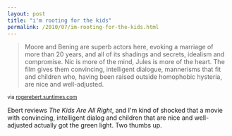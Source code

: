 ```yaml
---
layout: post
title: "i'm rooting for the kids"
permalink: /2010/07/im-rooting-for-the-kids.html
---
```


<blockquote><p>Moore and Bening are superb actors here, evoking a marriage of more than 20 years, and all of its shadings and secrets, idealism and compromise. Nic is more of the mind, Jules is more of the heart. The film gives them convincing, intelligent dialogue, mannerisms that fit and children who, having been raised outside homophobic hysteria, are nice and well-adjusted.</p></blockquote>

<p><small>via <a href="http://rogerebert.suntimes.com/apps/pbcs.dll/article?AID=/20100707/REVIEWS/100709988">rogerebert.suntimes.com</a></small></p>

<p>Ebert reviews <i>The Kids Are All Right</i>, and I&#39;m kind of shocked that a movie with convincing, intelligent dialog and children that are nice and well-adjusted actually got the green light.  Two thumbs up.</p>


